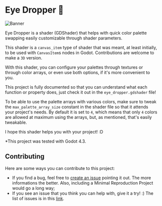 # Eye Dropper 🎨

![Banner](https://github.com/user-attachments/assets/8d85caed-b37e-4f8d-aef6-630930af9167)

Eye Dropper is a shader (GDShader) that helps with quick color palette swapping easily customizable through shader parameters.

This shader is a `canvas_item` type of shader that was meant, at least initially, to be used with `CanvasItem`s nodes in Godot. Contributions are welcome to make a `3D` version.

With this shader, you can configure your palettes through textures or through color arrays, or even use both options, if it's more convenient to you.

This project is fully documented so that you can understand what each function or property does, just check it out in the `eye_dropper.gdshader` file!

To be able to use the palette arrays with various colors, make sure to tweak the `max_palette_array_size` constant in the shader file so that it attends your project's needs. By default it is set to `4`, which means that only `4` colors are allowed at maximum using the arrays, but, as mentioned, that's easily tweakable.

I hope this shader helps you with your project! :D

*This project was tested with Godot 4.3.

## Contributing
Here are some ways you can contribute to this project:

- If you find a bug, feel free to [create an issue](https://github.com/nadjiel/eye-dropper/issues/new) pointing it out. The more informations the better. Also, including a Minimal Reproduction Project would go a long way;
- If you see an issue that you think you can help with, give it a try! :) The list of issues is in this [link](https://github.com/nadjiel/eye-dropper/issues).
